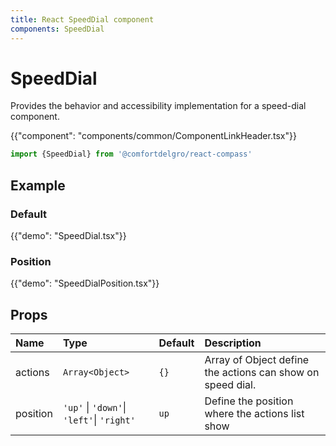 ```yaml
---
title: React SpeedDial component
components: SpeedDial
---
```


# SpeedDial

<p class="description">Provides the behavior and accessibility implementation for a speed-dial component.</p>

{{"component": "components/common/ComponentLinkHeader.tsx"}}

```jsx
import {SpeedDial} from '@comfortdelgro/react-compass'
```


## Example

### Default

{{"demo": "SpeedDial.tsx"}}

### Position

{{"demo": "SpeedDialPosition.tsx"}}

<!-- ### SpeedDial Server (Experimental)

{{"demo": "SpeedDialServer.tsx"}} -->

## Props

| Name     | Type                                      | Default | Description                                                |
| :------- | :---------------------------------------- | :------ | :--------------------------------------------------------- |
| actions  | `Array<Object>`                           | `{}`    | Array of Object define the actions can show on speed dial. |
| position | `'up'` \| `'down'`\| `'left'`\| `'right'` | `up`    | Define the position where the actions list show            |
